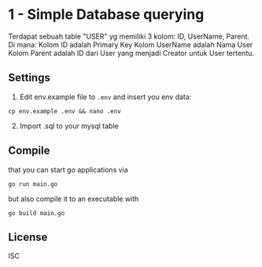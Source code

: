 # 1 - Simple Database querying

Terdapat sebuah table "USER" yg memiliki 3 kolom: ID, UserName, Parent. Di mana: Kolom ID adalah Primary Key
Kolom UserName adalah Nama User
Kolom Parent adalah ID dari User yang menjadi Creator untuk User tertentu.

## Settings
1. Edit env.example file to `.env` and insert you env data: 
```Shell
cp env.example .env && nano .env
```

2. Import .sql to your mysql table


## Compile
that you can start go applications via 
```Shell
go run main.go
```
but also compile it to an executable with 
```Shell
go build main.go
```

## License
ISC
